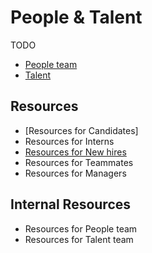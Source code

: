 # People & Talent

TODO

- [People team](people-ops/index.md)
- [Talent](talent/index.md)

## Resources

- [Resources for Candidates]
- Resources for Interns
- [Resources for New hires](resources-for-new-hires/index.md)
- Resources for Teammates
- Resources for Managers

## Internal Resources

- Resources for People team
- Resources for Talent team